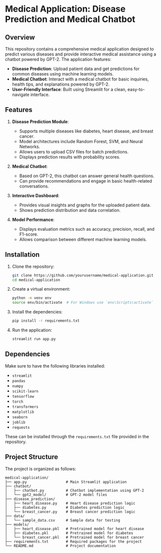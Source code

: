 # Medical Application: Disease Prediction and Medical Chatbot

## Overview
This repository contains a comprehensive medical application designed to predict various diseases and provide interactive medical assistance using a chatbot powered by GPT-2. The application features:

- **Disease Prediction**: Upload patient data and get predictions for common diseases using machine learning models.
- **Medical Chatbot**: Interact with a medical chatbot for basic inquiries, health tips, and explanations powered by GPT-2.
- **User-Friendly Interface**: Built using Streamlit for a clean, easy-to-navigate interface.

## Features
1. **Disease Prediction Module**:
    - Supports multiple diseases like diabetes, heart disease, and breast cancer.
    - Model architectures include Random Forest, SVM, and Neural Networks.
    - Allows users to upload CSV files for batch predictions.
    - Displays prediction results with probability scores.

2. **Medical Chatbot**:
    - Based on GPT-2, this chatbot can answer general health questions.
    - Can provide recommendations and engage in basic health-related conversations.
  
3. **Interactive Dashboard**:
    - Provides visual insights and graphs for the uploaded patient data.
    - Shows prediction distribution and data correlation.

4. **Model Performance**:
    - Displays evaluation metrics such as accuracy, precision, recall, and F1-score.
    - Allows comparison between different machine learning models.
  
## Installation

1. Clone the repository:
    ```bash
    git clone https://github.com/yourusername/medical-application.git
    cd medical-application
    ```

2. Create a virtual environment:
    ```bash
    python -m venv env
    source env/bin/activate  # For Windows use `env\Scripts\activate`
    ```

3. Install the dependencies:
    ```bash
    pip install -r requirements.txt
    ```

4. Run the application:
    ```bash
    streamlit run app.py
    ```

## Dependencies
Make sure to have the following libraries installed:

- `streamlit`
- `pandas`
- `numpy`
- `scikit-learn`
- `tensorflow`
- `torch`
- `transformers`
- `matplotlib`
- `seaborn`
- `joblib`
- `requests`

These can be installed through the `requirements.txt` file provided in the repository.

## Project Structure
The project is organized as follows:

```plaintext
medical-application/
├── app.py                  # Main Streamlit application
├── chatbot/
│   ├── chatbot.py          # Chatbot implementation using GPT-2
│   └── gpt2_model/         # GPT-2 model files
├── disease_prediction/
│   ├── heart_disease.py    # Heart disease prediction logic
│   ├── diabetes.py         # Diabetes prediction logic
│   └── breast_cancer.py    # Breast cancer prediction logic
├── data/
│   └── sample_data.csv     # Sample data for testing
├── models/
│   ├── heart_disease.pkl   # Pretrained model for heart disease
│   ├── diabetes.pkl        # Pretrained model for diabetes
│   └── breast_cancer.pkl   # Pretrained model for breast cancer
├── requirements.txt        # Required packages for the project
└── README.md               # Project documentation
```
